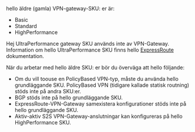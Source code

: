 hello äldre (gamla) VPN-gateway-SKU: er är:

* Basic
* Standard
* HighPerformance

Hej UltraPerformance gateway SKU används inte av VPN-Gateway. Information om hello UltraPerformance SKU finns hello [ExpressRoute](../articles/expressroute/expressroute-about-virtual-network-gateways.md) dokumentation.

När du arbetar med hello äldre SKU: er bör du överväga att hello följande:

* Om du vill toouse en PolicyBased VPN-typ, måste du använda hello grundläggande SKU. PolicyBased VPN (tidigare kallade statisk routning) stöds inte på andra SKU:er.
* BGP stöds inte på hello grundläggande SKU.
* ExpressRoute-VPN-Gateway samexistera konfigurationer stöds inte på hello grundläggande SKU.
* Aktiv-aktiv S2S VPN-Gateway-anslutningar kan konfigureras på hello HighPerformance SKU.
